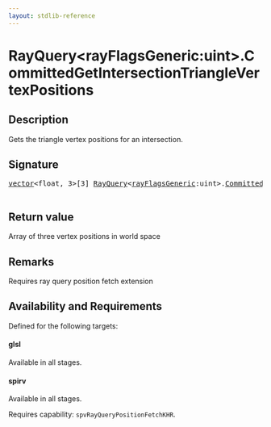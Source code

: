 ```yaml
---
layout: stdlib-reference
---
```


# RayQuery\<rayFlagsGeneric:uint\>\.CommittedGetIntersectionTriangleVertexPositions

## Description

Gets the triangle vertex positions for an intersection.



## Signature 

<pre>
<a href="../types/vector/index.html" class="code_type">vector</a>&lt;<span class="code_keyword">float</span>, 3&gt;[3] <a href="../types/rayquery-03/index.html" class="code_type">RayQuery</a>&lt;<a href="../types/rayquery-03/index.html#decl-rayFlagsGeneric" class="code_var">rayFlagsGeneric</a>:<span class="code_keyword">uint</span>&gt;.<a href="committedgetintersectiontrianglevertexpositions-09cow12.html">CommittedGetIntersectionTriangleVertexPositions</a>();

</pre>

## Return value
Array of three vertex positions in world space

## Remarks
Requires ray query position fetch extension


## Availability and Requirements

Defined for the following targets:

#### glsl
Available in all stages.

#### spirv
Available in all stages.

Requires capability: `spvRayQueryPositionFetchKHR`.


